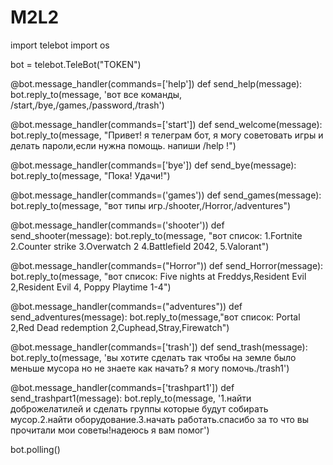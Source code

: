 # M2L2
import telebot
import os 


bot = telebot.TeleBot("TOKEN")
    
@bot.message_handler(commands=['help']) 
def send_help(message): 
    bot.reply_to(message, 'вот все команды, /start,/bye,/games,/password,/trash')

@bot.message_handler(commands=['start'])
def send_welcome(message):
    bot.reply_to(message, "Привет! я телеграм бот, я могу советовать игры и делать пароли,если нужна помощь. напиши /help !")
    
@bot.message_handler(commands=['bye'])
def send_bye(message):
    bot.reply_to(message, "Пока! Удачи!")
    
@bot.message_handler(commands=('games')) 
def send_games(message): 
    bot.reply_to(message, "вот типы игр./shooter,/Horror,/adventures")

@bot.message_handler(commands=('shooter'))
def send_shooter(message): 
    bot.reply_to(message, "вот список: 1.Fortnite   2.Counter strike    3.Overwatch 2    4.Battlefield 2042,   5.Valorant")

@bot.message_handler(commands=("Horror"))
def send_Horror(message): 
    bot.reply_to(message, "вот список: Five nights at Freddys,Resident Evil 2,Resident Evil 4, Poppy Playtime 1-4")

@bot.message_handler(commands=("adventures"))
def send_adventures(message): 
    bot.reply_to(message,"вот список: Portal 2,Red Dead redemption 2,Cuphead,Stray,Firewatch")

@bot.message_handler(commands=['trash'])
def send_trash(message):
    bot.reply_to(message, 'вы хотите сделать так чтобы на земле было меньше мусора но не знаете как начать? я могу помочь./trash1')

@bot.message_handler(commands=['trashpart1'])
def send_trashpart1(message):
    bot.reply_to(message, '1.найти доброжелатилей и сделать группы которые будут собирать мусор.2.найти оборудование.3.начать работать.спасибо за то что вы прочитали мои советы!надеюсь я вам помог') 

bot.polling()
